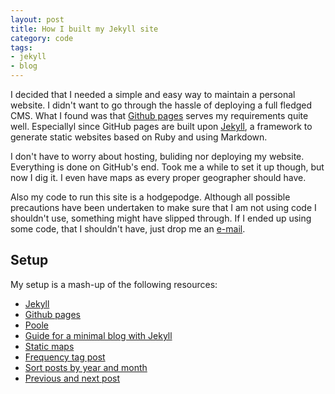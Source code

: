 ```yaml
---
layout: post
title: How I built my Jekyll site
category: code
tags:
- jekyll
- blog
---
```


I decided that I needed a simple and easy way to maintain a personal website. I didn't want to go through the hassle of deploying a full fledged CMS. What I found was that [Github pages](https://pages.github.com/) serves my requirements quite well. Especiallyl since GitHub pages are built upon [Jekyll](http://jekyllrb.com/), a framework to generate static websites based on Ruby and using Markdown.

I don't have to worry about hosting, buliding nor deploying my website. Everything is done on GitHub's end. Took me a while to set it up though, but now I dig it. I even have maps as every proper geographer should have.

Also my code to run this site is a hodgepodge. Although all possible precautions have been undertaken to make sure that I am not using code I shouldn't use, something might have slipped through. If I ended up using some code, that I shouldn't have, just drop me an [e-mail](/about/).

## Setup

My setup is a mash-up of the following resources:

* [Jekyll](http://jekyllrb.com/)
* [Github pages](https://pages.github.com/)
* [Poole](http://hyde.getpoole.com)
* [Guide for a minimal blog with Jekyll](http://joshualande.com/jekyll-github-pages-poole/)
* [Static maps](http://katydecorah.com/code/2014/07/26/static-mapbox-for-jekyll/)
* [Frequency tag post](http://blog.jupo.org/2013/05/05/sandboxed-jekyll-hacks/)
* [Sort posts by year and month](http://stackoverflow.com/a/19104574)
* [Previous and next post](https://github.com/jekyll/jekyll/issues/260a)